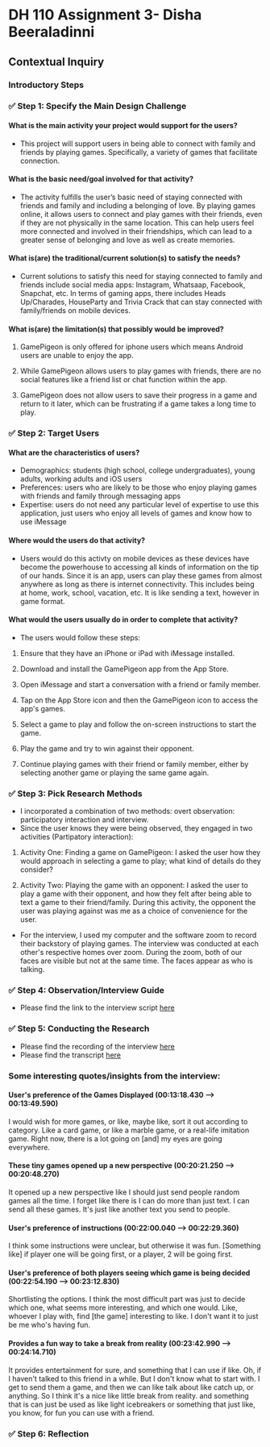 # DH 110 Assignment 3- Disha Beeraladinni

## Contextual Inquiry

### Introductory Steps

### ✅ Step 1: Specify the Main Design Challenge

#### What is the main activity your project would support for the users?

* This project will support users in being able to connect with family and friends by playing games. Specifically, a variety of games that facilitate connection. 

#### What is the basic need/goal involved for that activity?

* The activity fulfills the user’s basic need of staying connected with friends and family and including a belonging of love. By playing games online, it allows users to connect and play games with their friends, even if they are not physically in the same location. This can help users feel more connected and involved in their friendships, which can lead to a greater sense of belonging and love as well as create memories. 


#### What is(are) the traditional/current solution(s) to satisfy the needs?

* Current solutions to satisfy this need for staying connected to family and friends include social media apps: Instagram, Whatsaap, Facebook, Snapchat, etc. In terms of gaming apps, there includes Heads Up/Charades, HouseParty and Trivia Crack that can stay connected with family/friends on mobile devices. 

#### What is(are) the limitation(s) that possibly would be improved?

1. GamePigeon is only offered for iphone users which means Android users are unable to enjoy the app. 

2. While GamePigeon allows users to play games with friends, there are no social features like a friend list or chat function within the app. 

3. GamePigeon does not allow users to save their progress in a game and return to it later, which can be frustrating if a game takes a long time to play.

### ✅ Step 2: Target Users

#### What are the characteristics of users?

* Demographics: students (high school, college undergraduates), young adults, working adults and iOS users
* Preferences: users who are likely to be those who enjoy playing games with friends and family through messaging apps
* Expertise: users do not need any particular level of expertise to use this application, just users who enjoy all levels of games and know how to use iMessage

#### Where would the users do that activity? 

* Users would do this activty on mobile devices as these devices have become the powerhouse to accessing all kinds of information on the tip of our hands. Since it is an app, users can play these games from almost anywhere as long as there is internet connectivity. This includes being at home, work, school, vacation, etc. It is like sending a text, however in game format.  

#### What would the users usually do in order to complete that activity? 
* The users would follow these steps:
1. Ensure that they have an iPhone or iPad with iMessage installed.

2. Download and install the GamePigeon app from the App Store.

3. Open iMessage and start a conversation with a friend or family member.

4. Tap on the App Store icon and then the GamePigeon icon to access the app's games.

5. Select a game to play and follow the on-screen instructions to start the game.

6. Play the game and try to win against their opponent.

7. Continue playing games with their friend or family member, either by selecting another game or playing the same game again.

### ✅ Step 3: Pick Research Methods

* I incorporated a combination of two methods: overt observation: participatory interaction and interview.
* Since the user knows they were being observed, they engaged in two activities (Partipatory interaction): 
1. Activity One: Finding a game on GamePigeon: I asked the user how they would approach in selecting a game to play; what kind of details do they consider?

2. Activity Two: Playing the game with an opponent: I asked the user to play a game with their opponent, and how they felt after being able to text a game to their friend/family. During this activity, the opponent the user was playing against was me as a choice of convenience for the user. 

* For the interview, I used my computer and the software zoom to record their backstory of playing games. The interview was conducted at each other's respective homes over zoom. During the zoom, both of our faces are visible but not at the same time. The faces appear as who is talking.


### ✅ Step 4: Observation/Interview Guide

* Please find the link to the interview script [here](https://docs.google.com/document/d/1GhdwZYFFsc5Pg_nkjIlgUQl9UEVAmla3BTuQa-U41QY/edit?usp=sharing)

### ✅ Step 5: Conducting the Research

* Please find the recording of the interview [here](https://photos.app.goo.gl/ztTBFCK9SHNm7XoN7)
* Please find the transcript [here](https://docs.google.com/document/d/1bfj7R1Mb1ZNWDReMf01XxrkbgkkkGwpW225zj4pVE4A/edit?usp=sharing)

### Some interesting quotes/insights from the interview:

#### User's preference of the Games Displayed (00:13:18.430 --> 00:13:49.590)
I would wish for more games, or like, maybe like, sort it out according to category. Like a card game, or like a marble game, or a real-life imitation game. Right now, there is a lot going on [and] my eyes are going everywhere. 

#### These tiny games opened up a new perspective (00:20:21.250 --> 00:20:48.270)
It opened up a new perspective like I should just send people random games all the time. I forget like there is I can do more than just text. I can send all these games. It's just like another text you send to people.

#### User's preference of instructions (00:22:00.040 --> 00:22:29.360)
I think some instructions were unclear, but otherwise it was fun. [Something like] if player one will be going first, or a player, 2 will be going first.

#### User's preference of both players seeing which game is being decided (00:22:54.190 --> 00:23:12.830)
Shortlisting the options. I think the most difficult part was just to decide which one, what seems more interesting, and which one would. Like, whoever I play with, find [the game] interesting to like. I don't want it to just be me who's having fun.

#### Provides a fun way to take a break from reality (00:23:42.990 --> 00:24:14.710)
It provides entertainment for sure, and something that I can use if like. Oh, if I haven't talked to this friend in a while. But I don't know what to start with. I get to send them a game, and then we can like talk about like catch up, or anything. So I think it's a nice like little break from reality. and something that is can just be used as like light icebreakers or something that just like, you know, for fun you can use with a friend.


### ✅ Step 6: Reflection



